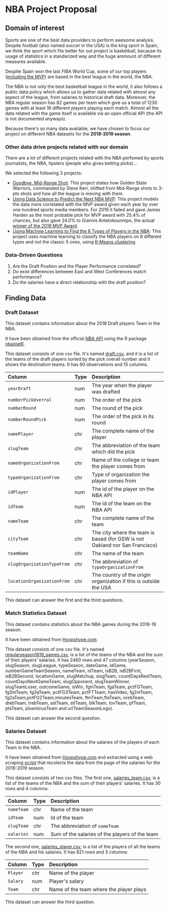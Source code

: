 # NBA Project Proposal

## Domain of interest

Sports are one of the best data providers to perform awesome analysis. Despite football (also named soccer in the USA) is the king sport in Spain, we think the sport which fits better for out project is basketball, because its usage of statistics in a standarized way and the huge ammount of different measures available.

Despite Spain won the last FIBA World Cup, some of our top players ([including the MVP](https://www.marca.com/en/more-sports/2019/09/15/5d7e56b346163f20308b4621.html)) are based in the best league in the world, the NBA.

The NBA is not only the best basketball league in the world, it also follows a public data policy which allows us to gather data related with almost any aspect of the league, from salaries to historical draft data. Moreover, the NBA regular season has 82 games per team which give us a total of 1230 games with at least 16 different players playing each match. Almost all the data related with the game itself is available via an open official API (the API is not documented anyways).


Because there's so many data available, we have chosen to focus our project on different NBA datasets for the **2018-2019 season**.

### Other data drive projects related with our domain

There are a lot of different projects related with the NBA perfomed by sports journalists, the NBA, tipsters (people who gives betting picks)...

We selected the following 3 projects:

- [Goodbye, Mid-Range Shot](https://flowingdata.com/2019/01/15/goodbye-mid-range-shot/): This project states how Golden State Warriors, commanded by Steve Kerr, shifted from Mid-Range shots to 3-pts shots and how all the league is moving with them.
- [Using Data Science to Predict the Next NBA MVP](https://towardsdatascience.com/using-data-science-to-predict-the-next-nba-mvp-30526e0443da): This project models the data more correlated with the MVP award given each year by over one hundred sports media members. For 2019 it failed and gave James Harden as the most probable pick for MVP award with 25.4% of chances, but also gave 24.0% to Giannis Antetokounmpo, the actual [winner of the 2019 MVP Award](https://www.nba.com/article/2019/04/12/kia-mvp-ladder-final-edition-2018-19-season?collection=mvp-ladder).
- [Using Machine Learning to Find the 8 Types of Players in the NBA](https://fastbreakdata.com/classifying-the-modern-nba-player-with-machine-learning-539da03bb824): This project uses machine learning to classify the NBA players on 8 different types and not the classic 5 ones, using [K-Means clustering](https://towardsdatascience.com/understanding-k-means-clustering-in-machine-learning-6a6e67336aa1).

### Data-Driven Questions

 1. Are the Draft Position and the Player Performance correlated?
 2. Do exist differences between East and West Conferences match performance?  
 3. Do the salaries have a direct relationship with the draft position?

## Finding Data

### Draft Dataset

This dataset contains information about the 2018 Draft players Team in the NBA.

It have been obtained from the official [NBA API](https://stats.nba.com/) using the R package [nbastatR](http://asbcllc.com/nbastatR/).

This dataset consists of one csv file. It's named [draft.csv](../master/data/draft.csv), and it is a list of the teams of the draft players sorted by the pick overall number and it shows the destination teams. It has 60 observations and 15 columns.

| Column | Type | Description |
| :------| :----| :-----------|
| `yearDraft` | num | The year when the player was drafted |
| `numberPickOverral` | num | The order of the pick |
| `numberRound` | num | The round of the pick |
| `numberRoundPick` | num | The order of the pick in its round |
| `namePlayer` | chr | The complete name of the player |
| `slugTeam` | chr | The abbreviation of the team which did the pick |
| `nameOrganizationFrom` | chr | Name of the college or team the player comes from |
| `typeOrganizationFrom` | chr | Type of organization the player comes from |
| `idPlayer` | num | The id of the player on the NBA API |
| `idTeam` | num | The id of the team on the NBA API |
| `nameTeam` | chr | The complete name of the team |
| `cityTeam` | chr | The city where the team is based (for GSW is not Oakland nor San Francisco) |
| `teamName` | chr | The name of the team |
| `slugOrganizationTypeFrom` | chr | The abbreviation of `typeOrganizationFrom`|
| `locationOrganizationFrom` | chr | The country of the origin organization if this is outside the USA |

This dataset can answer the first and the third questions. 

### Match Statistics Dataset

This dataset contains statistics about the NBA games during the 2018-19 season.

It have been obtained from [Hoopshype.com](http://asbcllc.com/nbastatR/reference/index.html "nBastaR").

This dataset consists of one csv file. It's named [regularseason1819_games.csv](../master/data/regularseason1819_games.csv), is a list of the teams of the NBA and the sum of their players' salaries. It has 2460 rows and 47 columns (yearSeason, slugSeason, slugLeague, typeSeason, dateGame, idGame, numberGameTeamSeason, nameTeam, idTeam, isB2B, isB2BFirst, isB2BSecond, locationGame, slugMatchup, slugTeam, countDaysRestTeam, countDaysNextGameTeam, slugOpponent, slugTeamWinner, slugTeamLoser, outcomeGame, isWin, fgmTeam, fgaTeam, pctFGTeam, fg3mTeam, fg3aTeam, pctFG3Team, pctFTTeam, hasVideo, fg2mTeam, fg2aTeam,pctFG2Team,minutesTeam, ftmTeam,ftaTeam, orebTeam, drebTeam, trebTeam, astTeam, stlTeam, blkTeam, tovTeam, pfTeam, ptsTeam, plusminusTeam and urlTeamSeasonLogo).

This dataset can answer the second question. 

### Salaries Dataset

This dataset contains information about the salaries of the players of each Team in the NBA.

It have been obtained from [Hoopshype.com](https://hoopshype.com/salaries/2018-2019/ "Hoopshype page for 2018 - 2019 salaries") and extracted using a web scraping [script](../master/utils/player_salary_scrapper.R) that recolects the data from the page of the salaries for the 2018-2019 season.

This dataset consists of two csv files. The first one, [salaries_team.csv](../master/data/salaries_team.csv), is a list of the teams of the NBA and the sum of their players' salaries. It has 30 rows and 4 columns:

| Column | Type | Description |
| :------| :----| :-----------|
| `nameTeam` | chr | Name of the team |
| `idTeam` | num | Id of the team |
| `slugTeam` | chr | The abbreviation of `nameTeam` |
| `salaries` | num | Sum of the salaries of the players of the team |


The second one, [salaries_player.csv](../master/data/salaries_player.csv), is a list of the players of all the teams of the NBA and his salaries. It has 621 rows and 3 columns:

| Column | Type | Description |
| :------| :----| :-----------|
| `Player` | chr | Name of the player |
| `Salary` | num | Player's salary |
| `Team` | chr |  Name of the team where the player plays |

This dataset can answer the third question. 
